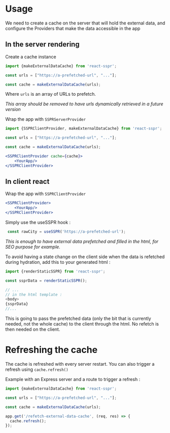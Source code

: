 # Usage

We need to create a cache on the server that will hold the external data,
and configure the Providers that make the data accessible in the app

## In the server rendering
Create a cache instance

```js
import {makeExternalDataCache} from 'react-sspr';

const urls = ["https://a-prefetched-url", "..."];

const cache = makeExternalDataCache(urls);
```
Where `urls` is an array of URLs to prefetch.

*This array should be removed to have urls dynamically retrieved in a future version*

Wrap the app with `SSPRServerProvider`
```jsx 
import {SSPRClientProvider, makeExternalDataCache} from 'react-sspr';

const urls = ["https://a-prefetched-url", "..."];

const cache = makeExternalDataCache(urls);

<SSPRClientProvider cache={cache}>
    <YourApp/>
</SSPRClientProvider>
```

## In client react
Wrap the app with `SSPRClientProvider`
```jsx 
<SSPRClientProvider>
    <YourApp/>
</SSPRClientProvider>
```

Simply use the useSSPR hook : 
```js
 const rawCity = useSSPR('https://a-prefetched-url');
```

*This is enough to have external data prefetched and filled in the html, for SEO purpose for example.*

To avoid having a state change on the client side when the data is refetched during hydration,
add this to your generated html :
```js
import {renderStaticSSPR} from 'react-sspr';

const ssprData = renderStaticSSPR();

// ...
// in the html template :
<body>
{ssprData}
//...
```

This is going to pass the prefetched data (only the bit that is currently needed, not the whole cache) to the client through the html.
No refetch is then needed on the client.

# Refreshing the cache
The cache is refreshed with every server restart.
You can also trigger a refresh using `cache.refresh()`

Example with an Express server and a route to trigger a refresh :
```js
import {makeExternalDataCache} from 'react-sspr';

const urls = ["https://a-prefetched-url", "..."];

const cache = makeExternalDataCache(urls);

app.get('/refetch-external-data-cache', (req, res) => {
  cache.refresh();
});

```